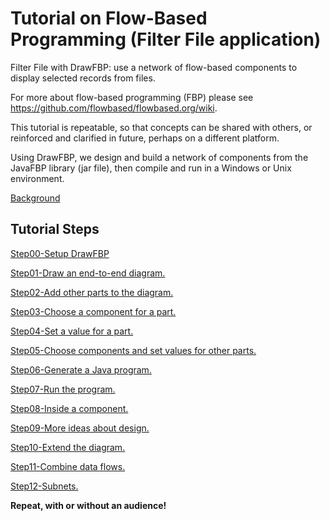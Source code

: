 # Tutorial on Flow-Based Programming (Filter File application)

Filter File with DrawFBP: use a network of flow-based components to display selected records from files.

For more about flow-based programming (FBP) please see https://github.com/flowbased/flowbased.org/wiki.

This tutorial is repeatable, so that concepts can be shared with others, or reinforced and clarified in future, perhaps on a different platform.

Using DrawFBP, we design and build a network of components from the JavaFBP library (jar file), then compile and run in a Windows or Unix environment.


[Background](Background.md) 

## Tutorial Steps

[Step00-Setup DrawFBP](Step00/)

[Step01-Draw an end-to-end diagram.](Step01/)

[Step02-Add other parts to the diagram.](Step02/)

[Step03-Choose a component for a part.](Step03/)

[Step04-Set a value for a part.](Step04/)

[Step05-Choose components and set values for other parts.](Step05/)

[Step06-Generate a Java program.](Step06/)

[Step07-Run the program.](Step07/)

[Step08-Inside a component.](Step08/)

[Step09-More ideas about design.](Step09/)

[Step10-Extend the diagram.](Step10/)

[Step11-Combine data flows.](Step11/)

[Step12-Subnets.](Step12/)


**Repeat, with or without an audience!** 

